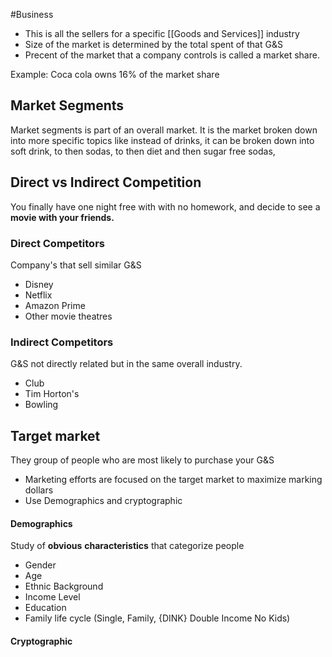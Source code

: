 #Business 
- This is all the sellers for a specific [[Goods and Services]] industry
- Size of the market is determined by the total spent of that G&S
- Precent of the market that a company controls is called a market share.
  
Example:
 Coca cola owns 16% of the market share

## Market Segments
Market segments is part of an overall market.
It is the market broken down into more specific topics like instead of  drinks, it can be broken down into soft drink, to then sodas, to then diet and then sugar free sodas,


## Direct vs Indirect Competition
You finally have one night free with with no homework, and decide to see a **movie with your friends.**
### Direct Competitors
Company's that sell similar G&S 
- Disney
- Netflix
- Amazon Prime
- Other movie theatres
### Indirect Competitors
G&S not directly related but in the same overall industry.
- Club
- Tim Horton's
- Bowling
## Target market
They group of people who are most likely to purchase your G&S

- Marketing efforts are focused on the target market to maximize marking dollars
- Use Demographics and cryptographic
#### Demographics
Study of **obvious** **characteristics** that categorize people
- Gender
- Age
- Ethnic Background
- Income Level
- Education
- Family life cycle (Single, Family, {DINK} Double Income No Kids)
#### Cryptographic